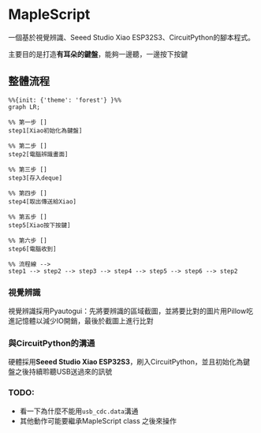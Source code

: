# MapleScript
一個基於視覺辨識、Seeed Studio Xiao ESP32S3、CircuitPython的腳本程式。

主要目的是打造**有耳朵的鍵盤**，能夠一邊聽，一邊按下按鍵

## 整體流程
```mermaid
%%{init: {'theme': 'forest'} }%%
graph LR;

%% 第一步 []
step1[Xiao初始化為鍵盤]

%% 第二步 []
step2[電腦辨識畫面]

%% 第三步 []
step3[存入deque]

%% 第四步 []
step4[取出傳送給Xiao]

%% 第五步 []
step5[Xiao按下按鍵]

%% 第六步 []
step6[電腦收到]

%% 流程線 -->
step1 --> step2 --> step3 --> step4 --> step5 --> step6 --> step2
```

### 視覺辨識
視覺辨識採用Pyautogui：先將要辨識的區域截圖，並將要比對的圖片用Pillow吃進記憶體以減少IO開銷，最後於截圖上進行比對

### 與CircuitPython的溝通
硬體採用**Seeed Studio Xiao ESP32S3**，刷入CircuitPython，並且初始化為鍵盤之後持續聆聽USB送過來的訊號

### TODO:
- 看一下為什麼不能用`usb_cdc.data`溝通
- 其他動作可能要繼承MapleScript class 之後來操作

